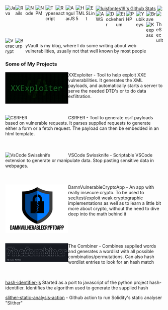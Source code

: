 <a href="https://github.com/luisfontes19">
<img align="center" alt="luisfontes19's Github Stats" src="https://github-readme-stats.codestackr.vercel.app/api?username=luisfontes19&show_icons=true&hide_border=true&count_private=true&include_all_commits=true&theme=radical" /></a>

<a href="https://github.com/luisfontes19">
  <img align="center" src="https://github-readme-stats.anuraghazra1.vercel.app/api/top-langs/?username=luisfontes19&layout=compact&theme=radical" />
</a>

<img src="https://www.vectorlogo.zone/logos/java/java-icon.svg" align="left" width="32" title="Java">
<img src="https://www.vectorlogo.zone/logos/ruby-lang/ruby-lang-icon.svg" align="left" width="32" title="Rails">
<img src="https://www.vectorlogo.zone/logos/nodejs/nodejs-icon.svg" align="left" width="32" title="Node">
<img src="https://www.vectorlogo.zone/logos/npmjs/npmjs-icon.svg" align="left" width="32" title="NPM">
<img src="https://www.vectorlogo.zone/logos/typescriptlang/typescriptlang-icon.svg" align="left" width="32" title="Typescript">
<img src="https://www.vectorlogo.zone/logos/reactjs/reactjs-icon.svg" align="left" width="32" title="React">
<img src="https://www.vectorlogo.zone/logos/angular/angular-icon.svg" align="left" width="32" title="AngularJS">
<img src="https://www.vectorlogo.zone/logos/w3_html5/w3_html5-icon.svg" align="left" width="32" title="HTML5">
<img src="https://www.vectorlogo.zone/logos/eslint/eslint-icon.svg" align="left" width="32" title="ESLint">
<img src="https://www.vectorlogo.zone/logos/amazon_aws/amazon_aws-icon.svg" align="left" width="32" title="AWS">
<img src="https://www.vectorlogo.zone/logos/docker/docker-icon.svg" width="32" align="left" title="Docker">
<img src="https://www.vectorlogo.zone/logos/ethereum/ethereum-icon.svg" align="left" width="32" title="Etherium">
<img src="https://www.vectorlogo.zone/logos/php/php-icon.svg" align="left" width="32" title="PHP">
<img src="https://www.vectorlogo.zone/logos/yubico/yubico-icon.svg" align="left" width="32" title="Yubikeys">
<img src="https://www.vectorlogo.zone/logos/brave/brave-icon.svg" align="left" width="32" title="Brave">
<img src="https://github.com/simple-icons/simple-icons/blob/master/icons/keepassxc.svg" align="left" width="32" title="Keepass">
<img src="https://github.com/detain/svg-logos/blob/master/svg/veracrypt-1.svg" width="32" title="Veracrypt" align="left">
<img src="https://portswigger.net/content/images/svg/icons/professional.svg" align="left" title="Burp" width="32>

<br><br>
<p align="center">
  <a href="http://thesecurityvault.com/">
    <img src="https://thesecurityvault.com/wp-content/uploads/2020/03/front_image_alt1.png" width="400"/>
  </a>
</p>
TheSecurityVault is my blog, where I do some writing about web vulnerabilities, usually not that well known by most people

### Some of My Projects

<a href="https://github.com/luisfontes19/xxexploiter">
  <img src="https://raw.githubusercontent.com/luisfontes19/luisfontes19/master/xxexploiter.png" align="left" width="200" title="XXExploiter" / >
</a>
XXExploiter - Tool to help exploit XXE vulnerabilities. It generates the XML payloads, and automatically starts a server to serve the needed DTD's or to do data exfiltration.
<br><br><br><br>

<a href="https://github.com/luisfontes19/CSRFER">
  <img src="https://thesecurityvault.com/wp-content/uploads/2020/11/csrfer.png" align="left" width="200" title="CSRFER" / >
</a>
CSRFER - Tool to generate csrf payloads based on vulnerable requests. It parses supplied requests to generate either a form or a fetch request. The payload can then be embedded in an html template.
<br><br><br><br>

<a href="https://github.com/luisfontes19/vscode-swissknife">
  <img src="https://github.com/luisfontes19/vscode-swissknife/raw/master/data/swissknife_banner.png" align="left" width="200" title="VsCode Swissknife" / >
</a>
VSCode Swissknife - Scriptable VSCode extension to generate or manipulate data. Stop pasting sensitive data in webpages.
<br><br><br><br>

<a href="https://github.com/DamnVulnerableCryptoApp/">
  <img src="https://raw.githubusercontent.com/luisfontes19/luisfontes19/master/dvca.png" align="left" width="200" title="DamnVulnerableCryptoApp" / >
</a>
DamnVulnerableCryptoApp - An app with really insecure crypto. To be used to see/test/exploit weak cryptographic implementations as well as to learn a little bit more about crypto, without the need to dive deep into the math behind it
<br><br><br><br><br><br>


<a href="https://raw.githubusercontent.com/luisfontes19/thecombiner"> 
  <img src="https://raw.githubusercontent.com/luisfontes19/thecombiner/master/banner.jpg" align="left" width="200" title="TheCombiner" / >
</a>
The Combiner - Combines supplied words and generates a wordlist with all possible combinatios/permutations. Can also hash wordlist entries to look for an hash match
<br><br><br>

<a href="https://github.com/luisfontes19/hash-identifier-js">hash-identifier-js</a>
Started as a port to javascript of the python project hash-identifier. Identifies the algorithm used to generate the supplied hash

<a href="https://github.com/luisfontes19/slither-static-analysis-action">slither-static-analysis-action</a> - Github action to run Solidity's static analyser "Slither"
